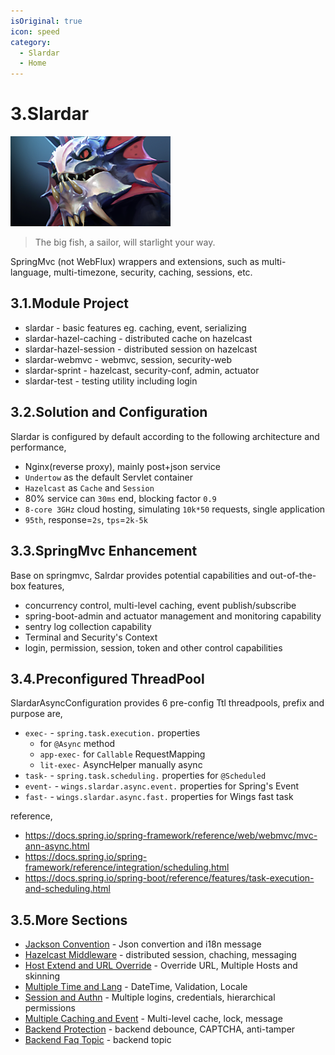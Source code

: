 ```yaml
---
isOriginal: true
icon: speed
category:
  - Slardar
  - Home
---
```


# 3.Slardar

![slardar](/slardar_icon.png)

> The big fish, a sailor, will starlight your way.

SpringMvc (not WebFlux) wrappers and extensions,
such as multi-language, multi-timezone, security, caching, sessions, etc.

## 3.1.Module Project

* slardar - basic features eg. caching, event, serializing
* slardar-hazel-caching - distributed cache on hazelcast
* slardar-hazel-session - distributed session on hazelcast
* slardar-webmvc - webmvc, session, security-web
* slardar-sprint - hazelcast, security-conf, admin, actuator
* slardar-test - testing utility including login

## 3.2.Solution and Configuration

Slardar is configured by default according to the following architecture and performance,

* Nginx(reverse proxy), mainly post+json service
* `Undertow` as the default Servlet container
* `Hazelcast` as `Cache` and `Session`
* 80% service can `30ms` end, blocking factor `0.9`
* `8-core 3GHz` cloud hosting, simulating `10k*50` requests, single application
* `95th`, response=`2s`, `tps`=`2k-5k`

## 3.3.SpringMvc Enhancement

Base on springmvc, Salrdar provides potential capabilities and out-of-the-box features,

* concurrency control, multi-level caching, event publish/subscribe
* spring-boot-admin and actuator management and monitoring capability
* sentry log collection capability
* Terminal and Security's Context
* login, permission, session, token and other control capabilities

## 3.4.Preconfigured ThreadPool

SlardarAsyncConfiguration provides 6 pre-config Ttl threadpools, prefix and purpose are,

* `exec-` - `spring.task.execution.` properties
  - for `@Async` method
  - `app-exec-` for `Callable` RequestMapping
  - `lit-exec-` AsyncHelper manually async
* `task-` - `spring.task.scheduling.` properties for `@Scheduled`
* `event-` - `wings.slardar.async.event.` properties for Spring's Event
* `fast-` - `wings.slardar.async.fast.` properties for Wings fast task

reference,

* <https://docs.spring.io/spring-framework/reference/web/webmvc/mvc-ann-async.html>
* <https://docs.spring.io/spring-framework/reference/integration/scheduling.html>
* <https://docs.spring.io/spring-boot/reference/features/task-execution-and-scheduling.html>


## 3.5.More Sections

* [Jackson Convention](./3a-jackson.md) - Json convertion and i18n message
* [Hazelcast Middleware](./3b-hazelcast.md) - distributed session, chaching, messaging
* [Host Extend and URL Override](./3c-host-ext.md) - Override URL, Multiple Hosts and skinning
* [Multiple Time and Lang](./3d-i18n-zone.md) - DateTime, Validation, Locale
* [Session and Authn](./3e-auth-session.md) - Multiple logins, credentials, hierarchical permissions
* [Multiple Caching and Event](./3f-cache-event.md) - Multi-level cache, lock, message
* [Backend Protection](./3g-fun-server.md) - backend debounce, CAPTCHA, anti-tamper
* [Backend Faq Topic](./3h-qa-slardar.md) - backend topic
